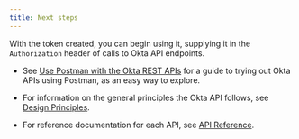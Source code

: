 ```yaml
---
title: Next steps
---
```


With the token created, you can begin using it, supplying it in the `Authorization` header of calls to Okta API endpoints.

* See [Use Postman with the Okta REST APIs](/code/rest/) for a guide to trying out Okta APIs using Postman, as an easy way to explore.

* For information on the general principles the Okta API follows, see [Design Principles](/docs/reference/core-okta-api/#design-principles).

* For reference documentation for each API, see [API Reference](/docs/reference/).
